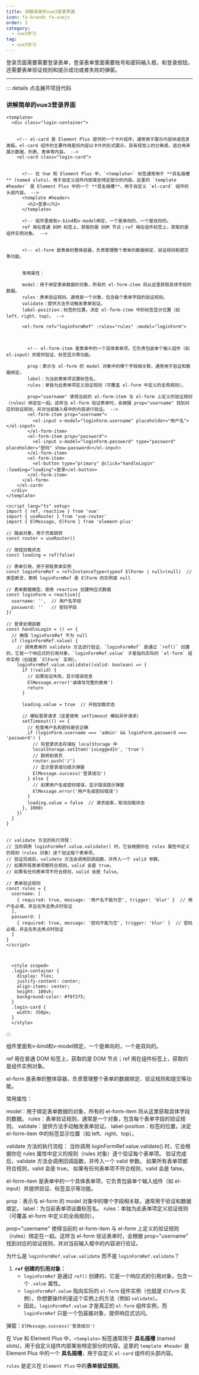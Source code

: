 ```yaml
---
title: 讲解简单的vue3登录界面
icon: fa-brands fa-vuejs
order: 3
category:
  - vue3学习
tag:
  - vue3学习
---
```






登录页面需要需要登录表单，登录表单里面需要账号和密码输入框，和登录按钮，还需要表单验证规则和提示成功或者失败的弹窗。

------



::: details 点击展开项目代码

### 讲解简单的vue3登录界面

```vue
<template>
  <div class="login-container">


    <!-- el-card 是 Element Plus 提供的一个卡片组件，通常用于展示内容块或信息面板。el-card 组件的主要作用是将内容以卡片的形式展示，具有视觉上的分离感，适合用来展示数据、列表、表单等内容。 -->
    <el-card class="login-card">


      <!-- 在 Vue 和 Element Plus 中，`<template>` 标签通常用于 **具名插槽** (named slots)，用于自定义组件内部某些特定部分的内容。这里的 `template #header` 是 Element Plus 中的一个 **具名插槽**，用于自定义 `el-card` 组件的头部内容。 -->
      <template #header>
        <h2>登录</h2>
      </template>

      <!-- 组件里面有v-bind和v-model绑定，一个是单向的，一个是双向的。
      ref 用在普通 DOM 标签上，获取的是 DOM 节点；ref 用在组件标签上，获取的是组件实例对象。 -->


      <!-- el-form 是表单的整体容器，负责管理整个表单的数据绑定、验证规则和提交等功能。


      常用属性：

      model：用于绑定表单数据的对象，所有的 el-form-item 将从这里获取具体字段的数据。
      rules：表单验证规则，通常是一个对象，包含每个表单字段的验证规则。
      validate：提供方法手动触发表单验证。
      label-position：标签的位置，决定 el-form-item 中的标签显示位置（如 left、right、top）。 -->

      <el-form ref="loginFormRef" :rules="rules" :model="loginForm">



        <!-- el-form-item 是表单中的一个具体表单项，它负责包装单个输入组件（如 el-input）并提供验证、标签显示等功能。

        prop：表示与 el-form 的 model 对象中的哪个字段相关联，通常用于验证和数据绑定。
        label：为当前表单项设置标签名。
        rules：单独为此表单项定义验证规则（可覆盖 el-form 中定义的全局规则）。

        prop="username" 使得当前的 el-form-item 与 el-form 上定义的验证规则（rules）绑定在一起。这样当 el-form 验证表单时，会根据 prop="username" 找到对应的验证规则，并对当前输入框中的内容进行验证。 -->
        <el-form-item prop="username">
          <el-input v-model="loginForm.username" placeholder="用户名"></el-input>
        </el-form-item>
        <el-form-item prop="password">
          <el-input v-model="loginForm.password" type="password" placeholder="密码" show-password></el-input>
        </el-form-item>
        <el-form-item>
          <el-button type="primary" @click="handleLogin" :loading="loading">登录</el-button>
        </el-form-item>
      </el-form>
    </el-card>
  </div>
</template>

<script lang="ts" setup>
import { ref, reactive } from 'vue'
import { useRouter } from 'vue-router'
import { ElMessage, ElForm } from 'element-plus'

// 路由对象，用于页面跳转
const router = useRouter()

// 按钮加载状态
const loading = ref(false)

// 表单引用，用于获取表单实例
const loginFormRef = ref<InstanceType<typeof ElForm> | null>(null)  // 类型断言，表明 loginFormRef 是 ElForm 的实例或 null

// 表单数据模型，使用 reactive 创建响应式数据
const loginForm = reactive({
  username: '',  // 用户名字段
  password: ''   // 密码字段
})

// 登录处理函数
const handleLogin = () => {
  // 确保 loginFormRef 不为 null
  if (loginFormRef.value) {
    // 调用表单的 validate 方法进行验证，`loginFormRef` 是通过 `ref()` 创建的，它是一个响应式的引用对象，`loginFormRef.value` 才是指向实际的 `el-form` 组件实例（也就是 `ElForm` 实例）。
    loginFormRef.value.validate((valid: boolean) => {
      if (!valid) {
        // 如果验证失败，显示错误信息
        ElMessage.error('请填写完整的表单')
        return
      }
      
      loading.value = true  // 开始加载状态

      // 模拟登录请求（这里使用 setTimeout 模拟异步请求）
      setTimeout(() => {
        // 检查用户名和密码是否正确
        if (loginForm.username === 'admin' && loginForm.password === 'password') {
          // 将登录状态存储在 localStorage 中
          localStorage.setItem('isLoggedIn', 'true')
          // 跳转到首页
          router.push('/')
          // 显示登录成功提示弹窗
          ElMessage.success('登录成功')
        } else {
          // 如果用户名或密码错误，显示错误提示弹窗
          ElMessage.error('用户名或密码错误')
        }
        loading.value = false  // 请求结束，取消加载状态
      }, 1000)
    })
  }
}


// validate 方法的执行流程：
// 当你调用 loginFormRef.value.validate() 时，它会根据你在 rules 属性中定义的规则（rules 对象）逐个验证每个表单项。
// 验证完成后，validate 方法会调用回调函数，并传入一个 valid 参数。
// 如果所有表单项都符合规则，valid 会是 true。
// 如果有任何表单项不符合规则，valid 会是 false。

// 表单验证规则
const rules = {
  username: [
    { required: true, message: '用户名不能为空', trigger: 'blur' }  // 用户名必填，并且在失去焦点时验证
  ],
  password: [
    { required: true, message: '密码不能为空', trigger: 'blur' }  // 密码必填，并且在失去焦点时验证
  ]
}
</script>


  
  <style scoped>
  .login-container {
    display: flex;
    justify-content: center;
    align-items: center;
    height: 100vh;
    background-color: #f0f2f5;
  }
  .login-card {
    width: 350px;
  }
  </style>
```

:::









组件里面有v-bind和v-model绑定，一个是单向的，一个是双向的。

ref 用在普通 DOM 标签上，获取的是 DOM 节点；ref 用在组件标签上，获取的是组件实例对象。

el-form 是表单的整体容器，负责管理整个表单的数据绑定、验证规则和提交等功能。


常用属性：

model：用于绑定表单数据的对象，所有的 el-form-item 将从这里获取具体字段的数据。
rules：表单验证规则，通常是一个对象，包含每个表单字段的验证规则。
validate：提供方法手动触发表单验证。
label-position：标签的位置，决定 el-form-item 中的标签显示位置（如 left、right、top）。

validate 方法的执行流程：
当你调用 loginFormRef.value.validate() 时，它会根据你在 rules 属性中定义的规则（rules 对象）逐个验证每个表单项。
验证完成后，validate 方法会调用回调函数，并传入一个 valid 参数。
如果所有表单项都符合规则，valid 会是 true。
如果有任何表单项不符合规则，valid 会是 false。

el-form-item 是表单中的一个具体表单项，它负责包装单个输入组件（如 el-input）并提供验证、标签显示等功能。

prop：表示与 el-form 的 model 对象中的哪个字段相关联，通常用于验证和数据绑定。
label：为当前表单项设置标签名。
rules：单独为此表单项定义验证规则（可覆盖 el-form 中定义的全局规则）。

prop="username" 使得当前的 el-form-item 与 el-form 上定义的验证规则（rules）绑定在一起。这样当 el-form 验证表单时，会根据 prop="username" 找到对应的验证规则，并对当前输入框中的内容进行验证。





为什么是 `loginFormRef.value.validate` 而不是 `loginFormRef.validate`？

1. **`ref` 创建的引用对象：**
   - `loginFormRef` 是通过 `ref()` 创建的，它是一个响应式的引用对象，包含一个 `.value` 属性。
   - `loginFormRef.value` 指向实际的 `el-form` 组件实例（也就是 `ElForm` 实例），你想要操作的是这个实例上的方法（例如 `validate`）。
   - 因此，`loginFormRef.value` 才是真正的 `el-form` 组件实例，而 `loginFormRef` 只是一个包装器对象，提供响应式访问。





弹窗：`ElMessage.success('登录成功')`



在 Vue 和 Element Plus 中，`<template>` 标签通常用于 **具名插槽** (named slots)，用于自定义组件内部某些特定部分的内容。这里的 `template #header` 是 Element Plus 中的一个 **具名插槽**，用于自定义 `el-card` 组件的头部内容。



`rules` 是定义在 `Element Plus` 中的**表单验证规则**。